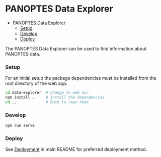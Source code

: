 # PANOPTES Data Explorer

- [PANOPTES Data Explorer](#panoptes-data-explorer)
    - [Setup](#setup)
    - [Develop](#develop)
    - [Deploy](#deploy)

The PANOPTES Data Explorer can be used to find information about PANOPTES data.

### Setup

For an initial setup the package dependencies must be installed from the root directory of the web app:

```bash
cd data-explorer  # Change to web dir
npm install .     # Install the dependencies
cd ..             # Back to repo home
```

### Develop

```bash
npm run serve
```

### Deploy

See [Deployment](../README.md#deploy) in main README for preferred deployment method.


